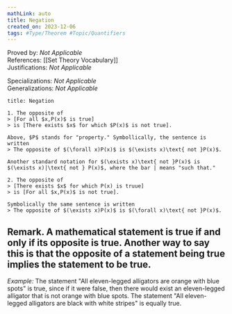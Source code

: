 ```yaml
---
mathLink: auto
title: Negation
created_on: 2023-12-06
tags: #Type/Theorem #Topic/Quantifiers
---
```

Proved by: <i>Not Applicable</i>  
References: [[Set Theory Vocabulary]]  
Justifications: <i>Not Applicable</i>  

Specializations: <i>Not Applicable</i>  
Generalizations: <i>Not Applicable</i>  

``` ad-Theorem
title: Negation

1. The opposite of
> [For all $x,P(x)$ is true]
> is [There exists $x$ for which $P(x)$ is not true].

Above, $P$ stands for "property." Symbollically, the sentence is written
> The opposite of $(\forall x)P(x)$ is $(\exists x)\text{ not }P(x)$.

Another standard notation for $(\exists x)\text{ not }P(x)$ is $(\exists x)|\text{ not } P(x)$, where the bar | means "such that."

2. The opposite of
> [There exists $x$ for which P(x) is truue]
> is [For all $x,P(x)$ is not true].

Symbolically the same sentence is written
> The opposite of $(\exists x)P(x)$ is $(\forall x)\text{ not }P(x)$.

```
**Remark.** A mathematical statement is true if and only if its opposite is true. 
Another way to say this is that the opposite of a statement being true implies the statement to be true.
---
*Example:* The statement "All eleven-legged alligators are orange with blue spots" is true, since if it were false, then there would exist an eleven-legged alligator that is not orange with blue spots.
The statement "All eleven-legged alligators are black with white stripes" is equally true.